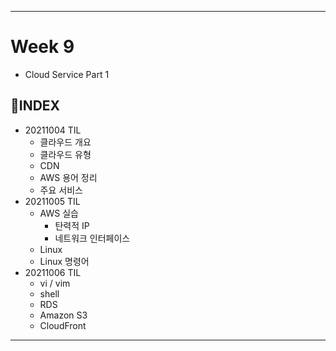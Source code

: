___
# Week 9
- Cloud Service Part 1

## 📌INDEX
- 20211004 TIL
  - 클라우드 개요
  - 클라우드 유형
  - CDN
  - AWS 용어 정리
  - 주요 서비스
- 20211005 TIL
  - AWS 실습
    - 탄력적 IP
    - 네트워크 인터페이스
  - Linux
  - Linux 명령어
- 20211006 TIL
  - vi / vim
  - shell
  - RDS
  - Amazon S3
  - CloudFront
___